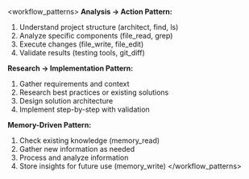 <workflow_patterns>
**Analysis → Action Pattern:**
1. Understand project structure (architect, find, ls)
2. Analyze specific components (file_read, grep)
3. Execute changes (file_write, file_edit)
4. Validate results (testing tools, git_diff)

**Research → Implementation Pattern:**
1. Gather requirements and context
2. Research best practices or existing solutions
3. Design solution architecture
4. Implement step-by-step with validation

**Memory-Driven Pattern:**
1. Check existing knowledge (memory_read)
2. Gather new information as needed
3. Process and analyze information
4. Store insights for future use (memory_write)
</workflow_patterns>